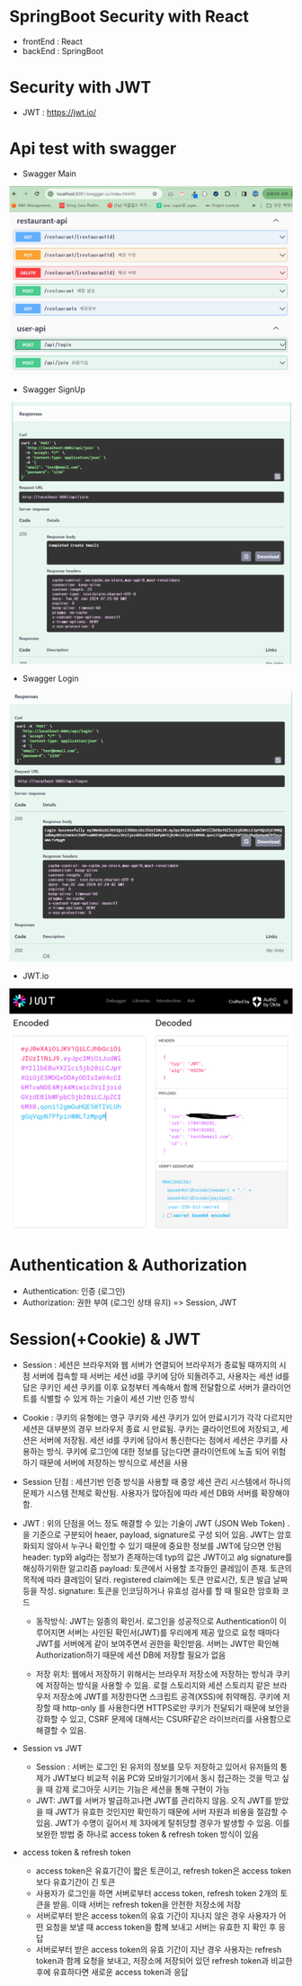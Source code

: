 # SpringBoot Security with React

- frontEnd : React
- backEnd : SpringBoot

# Security with JWT

- JWT : https://jwt.io/

# Api test with swagger

- Swagger Main

![api 목록](./readMeImgs/swaggermain.png)

- Swagger SignUp

![api 목록](./readMeImgs/swaggersignup.png)

- Swagger Login

![api 목록](./readMeImgs/swaggerlogin.png)

- JWT.io

![api 목록](./readMeImgs/jwtio.png)

# Authentication & Authorization

- Authentication: 인증 (로그인)
- Authorization: 권한 부여 (로그인 상태 유지) => Session, JWT

# Session(+Cookie) & JWT

- Session : 세션은 브라우저와 웹 서버가 연결되어 브라우저가 종료될 때까지의 시점
  서버에 접속할 때 서버는 세션 id를 쿠키에 담아 되돌려주고, 사용자는 세션 id를 담은 쿠키인 세션 쿠키를 이후 요청부터 계속해서 함께 전달함으로 서버가 클라이언트를 식별할 수 있게 하는 기술이 세션 기반 인증 방식

- Cookie : 쿠키의 유형에는 영구 쿠키와 세션 쿠키가 있어 만료시기가 각각 다르지만 세션은 대부분의 경우 브라우저 종료 시 만료됨.
  쿠키는 클라이언트에 저장되고, 세션은 서버에 저장됨. 세션 id를 쿠키에 담아서 통신한다는 점에서 세션은 쿠키를 사용하는 방식. 쿠키에 로그인에 대한 정보를 담는다면 클라이언트에 노출 되어 위험하기 때문에 서버에 저장하는 방식으로 세션을 사용

- Session 단점 : 세션기반 인증 방식을 사용할 때 중앙 세션 관리 시스템에서 하나의 문제가 시스템 전체로 확산됨.
  사용자가 많아짐에 따라 세션 DB와 서버를 확장해야 함.

- JWT : 위의 단점을 어느 정도 해결할 수 있는 기술이 JWT (JSON Web Token)
  .을 기준으로 구분되어 heaer, payload, signature로 구성 되어 있음. JWT는 암호화되지 않아서 누구나 확인할 수 있기 때문에 중요한 정보를 JWT에 담으면 안됨
  header: typ와 alg라는 정보가 존재하는데 typ의 값은 JWT이고 alg signature를 해싱하기위한 알고리즘
  payload: 토큰에서 사용할 조각들인 클레임이 존재. 토큰의 목적에 따라 클레임이 달라. registered claim에는 토큰 만료시간, 토큰 발급 날짜 등을 작성.
  signature: 토큰을 인코딩하거나 유효성 검사를 할 때 필요한 암호화 코드

  - 동작방식: JWT는 일종의 확인서. 로그인을 성공적으로 Authentication이 이루어지면 서버는 사인된 확인서(JWT)를 우리에게 제공
    앞으로 요청 때마다 JWT를 서버에게 같이 보여주면서 권한을 확인받음. 서버는 JWT만 확인해 Authorization하기 때문에 세션 DB에 저장할 필요가 없음

  - 저장 위치: 웹에서 저장하기 위해서는 브라우저 저장소에 저장하는 방식과 쿠키에 저장하는 방식을 사용할 수 있음.
    로컬 스토리지와 세션 스토리지 같은 브라우저 저장소에 JWT를 저장한다면 스크립트 공격(XSS)에 취약해짐.
    쿠키에 저장할 때 http-only 를 사용한다면 HTTPS로만 쿠키가 전달되기 때문에 보안을 강화할 수 있고, CSRF 문제에 대해서는 CSURF같은 라이브러리를 사용함으로 해결할 수 있음.

- Session vs JWT

  - Session : 서버는 로그인 된 유저의 정보를 모두 저장하고 있어서 유저들의 통제가 JWT보다 비교적 쉬움
    PC와 모바일기기에서 동시 접근하는 것을 막고 싶을 때 강제 로그아웃 시키는 기능은 세션을 통해 구현이 가능
  - JWT: JWT를 서버가 발급하고나면 JWT를 관리하지 않음. 오직 JWT를 받았을 때 JWT가 유효한 것인지만 확인하기 때문에 서버 자원과 비용을 절감할 수 있음. JWT가 수명이 길어서 제 3자에게 탈취당할 경우가 발생할 수 있음. 이를 보완한 방법 중 하나로 access token & refresh token 방식이 있음

- access token & refresh token
  - access token은 유효기간이 짧은 토큰이고, refresh token은 access token보다 유효기간이 긴 토큰
  - 사용자가 로그인을 하면 서버로부터 access token, refresh token 2개의 토큰을 받음. 이때 서버는 refresh token을 안전한 저장소에 저장
  - 서버로부터 받은 access token의 유효 기간이 지나지 않은 경우 사용자가 어떤 요청을 보낼 때 access token을 함께 보내고 서버는 유효한 지 확인 후 응답
  - 서버로부터 받은 access token의 유효 기간이 지난 경우 사용자는 refresh token과 함께 요청을 보내고, 저장소에 저장되어 있던 refresh token과 비교한 후에 유효하다면 새로운 access token과 응답
